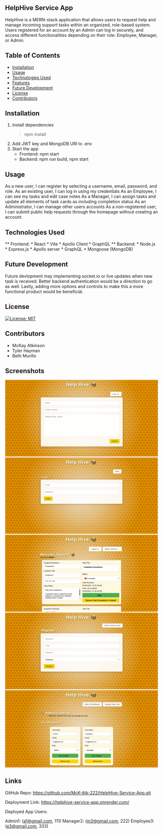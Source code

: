 ## HelpHive Service App
HelpHive is a MERN-stack application that allows users to request help and manage incoming support tasks within an organized, role-based system. Users registered for an account by an Admin can log in securely, and access different functionalities depending on their role: Employee, Manager, or Admin.

## Table of Contents
* [Installation](#installation)
* [Usage](#usage)
* [Technologies Used](#technologies-used)
* [Features](#features)
* [Future Development](#future-development)
* [License](#license)
* [Contributors](#contributors)

## Installation
1. Install dependencies
    > npm install
2. Add JWT key and MongoDB URI to .env
3. Start the app
    * Frontend: npm start
    * Backend: npm run build, npm start

## Usage
As a new user, I can register by selecting a username, email, password, and role.
As an existing user, I can log in using my credentials
As an Employee, I can see my tasks and edit case notes
As a Manager, I can assign tasks and update all elements of task cards as including completion status
As an Administrator, I can manage other users accounts
As a non-registered user, I can submit public help requests through the homepage without creating an account.

## Technologies Used
** Frontend:
    * React
    * Vite
    * Apollo Client
    * GraphQL
** Backend:
    * Node.js
    * Express.js
    * Apollo server
    * GraphQL
    * Mongoose (MongoDB)

## Future Development
Future devlopment may implementing socket.io or live updates when new task is received. Better backend authentication would be a direction to go as well. Lastly, adding more options and controls to make this a more functional product would be beneficial.

## License
[![License: MIT](https://img.shields.io/badge/License-MIT-blue.svg)](https://opensource.org/licenses/MIT)

## Contributors
* McKay Atkinson
* Tyler Hayman
* Beth Murillo


## Screenshots
![Main Page](assets/HelpHive%20-%20Main%20Page.png)
![Login Page](assets/HelpHive%20-%20User%20Login.png)
![Task Board](assets/HelpHive%20-%20Task%20Board.png)
![User Registration](assets/HelpHive%20-%20Register%20User.png)
![Admin Controls Page](assets/HelpHive%20-%20Admin%20Controls%20Page.png)

## Links
GitHub Repo: https://github.com/McK-Atk-222/HelpHive-Service-App.git

Deployment Link: https://helphive-service-app.onrender.com/

Deployed App Users:

Admin1: (a1@gmail.com, 111)
Manager2: (m2@gmail.com, 222)
Employee3: (e3@gmail.com, 333)

